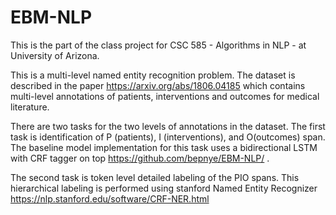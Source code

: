# EBM-NLP

This is the part of the class project for CSC 585 - Algorithms in NLP - at University of Arizona.

This is a multi-level named entity recognition problem. The dataset is described in the paper https://arxiv.org/abs/1806.04185 which contains multi-level annotations of patients, interventions and outcomes for medical literature.

There are two tasks for the two levels of annotations in the dataset. The first task is identification of P (patients), I (interventions), and O(outcomes) span. The baseline model implementation for this task uses a bidirectional LSTM with CRF tagger on top https://github.com/bepnye/EBM-NLP/ . 

The second task is token level detailed labeling of the PIO spans. This hierarchical labeling is performed using stanford Named Entity Recognizer https://nlp.stanford.edu/software/CRF-NER.html


